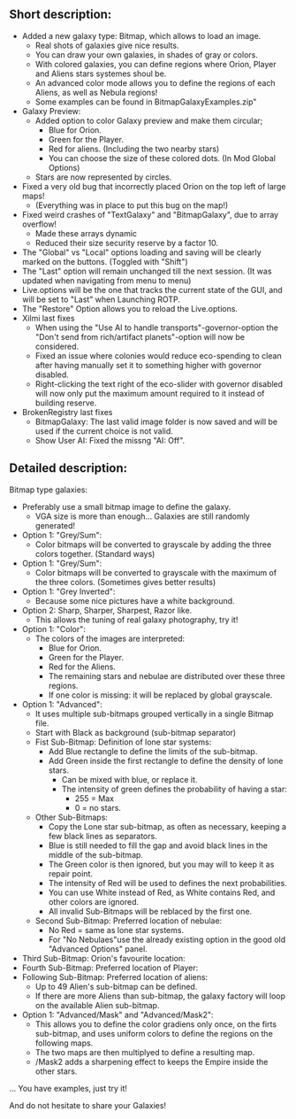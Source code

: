 
## Short description:

- Added a new galaxy type: Bitmap, which allows to load an image.
  - Real shots of galaxies give nice results.
  - You can draw your own galaxies, in shades of gray or colors.
  - With colored galaxies, you can define regions where Orion, Player and Aliens stars systemes shoul be.
  - An advanced color mode allows you to define the regions of each Aliens, as well as Nebula regions!
  - Some examples can be found in BitmapGalaxyExamples.zip"
- Galaxy Preview:
   - Added option to color Galaxy preview and make them circular;
      - Blue for Orion.
      - Green for the Player.
      - Red for aliens. (Including the two nearby stars)
     - You can choose the size of these colored dots. (In Mod Global Options)
   - Stars are now represented by circles.
- Fixed a very old bug that incorrectly placed Orion  on the top left of large maps!
  - (Everything was in place to put this bug on the map!)
- Fixed weird crashes of "TextGalaxy" and "BitmapGalaxy", due to array overflow!
  - Made these arrays dynamic
  - Reduced their size security reserve by a factor 10.
- The "Global" vs "Local" options loading and saving will be clearly marked on the buttons. (Toggled with "Shift")
- The "Last" option will remain unchanged till the next session. (It was updated when navigating from menu to menu)
- Live.options will be the one that tracks the current state of the GUI, and will be set to "Last" when Launching ROTP.
- The "Restore" Option allows you to reload the Live.options.
- Xilmi last fixes
  - When using the "Use AI to handle transports"-governor-option the "Don't send from rich/artifact planets"-option will now be considered.
  - Fixed an issue where colonies would reduce eco-spending to clean after having manually set it to something higher with governor disabled.
  - Right-clicking the text right of the eco-slider with governor disabled will now only put the maximum amount required to it instead of building reserve.
- BrokenRegistry last fixes
  - BitmapGalaxy: The last valid image folder is now saved and will be used if the current choice is not valid.
  - Show User AI: Fixed the missng "AI: Off".

## Detailed description:

Bitmap type galaxies:
- Preferably use a small bitmap image to define the galaxy.
  - VGA size is more than enough... Galaxies are still randomly generated!
- Option 1: "Grey/Sum":
  - Color bitmaps will be converted to grayscale by adding the three colors together. (Standard ways)
- Option 1: "Grey/Sum":
  - Color bitmaps will be converted to grayscale with the maximum of the three colors. (Sometimes gives better results)
- Option 1: "Grey Inverted":
  - Because some nice pictures have a white background.
- Option 2: Sharp, Sharper, Sharpest, Razor like.
  - This allows the tuning of real galaxy photography, try it!
- Option 1: "Color":
  - The colors of the images are interpreted:
    - Blue for Orion.
    - Green for the Player.
    - Red for the Aliens.
    - The remaining stars and nebulae are distributed over these three regions.
    - If one color is missing: it will be replaced by global grayscale.
- Option 1: "Advanced":
  - It uses multiple sub-bitmaps grouped vertically in a single Bitmap file.
  - Start with Black as background (sub-bitmap separator)
  - Fist Sub-Bitmap: Definition of lone star systems:
    - Add Blue rectangle to define the limits of the sub-bitmap.
    - Add Green inside the first rectangle to define the density of lone stars.
      - Can be mixed with blue, or replace it.
      - The intensity of green defines the probability of having a star:
        - 255 = Max
        - 0 = no stars.
  - Other Sub-Bitmaps:
  	- Copy the Lone star sub-bitmap, as often as necessary, keeping a few black lines as separators.
  	- Blue is still needed to fill the gap and avoid black lines in the middle of the sub-bitmap.
  	- The Green color is then ignored, but you may will to keep it as repair point.
  	- The intensity of Red will be used to defines the next probabilities.
  	- You can use White instead of Red, as White contains Red, and other colors are ignored.
  	- All invalid Sub-Bitmaps will be reblaced by the first one. 
  - Second Sub-Bitmap: Preferred location of nebulae:
    - No Red = same as lone star systems.
    - For "No Nebulaes"use the already existing option in the good old "Advanced Options" panel.
 - Third Sub-Bitmap: Orion's favourite location:
 - Fourth Sub-Bitmap: Preferred location of Player:
 - Following Sub-Bitmap: Preferred location of aliens:
   - Up to 49 Alien's sub-bitmap can be defined.
   - If there are more Aliens than sub-bitmap, the galaxy factory will loop on the available Alien sub-bitmap.
- Option 1: "Advanced/Mask" and "Advanced/Mask2":
  - This allows you to define the color gradiens only once, on the firts sub-bitmap, and uses uniform colors to define the regions on the following maps. 
  - The two maps are then multiplyed to define a resulting map.
  - /Mask2 adds a sharpening effect to keeps the Empire inside the other stars.
  
... You have examples, just try it!

And do not hesitate to share your Galaxies!
